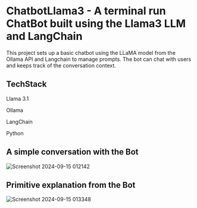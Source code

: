 # ChatbotLlama3 - A terminal run ChatBot built using the Llama3 LLM and LangChain
This project sets up a basic chatbot using the LLaMA model from the Ollama API and Langchain to manage prompts. The bot can chat with users and keeps track of the conversation context.

## **TechStack**

Llama 3.1

Ollama

LangChain

Python


## **A simple conversation with the Bot**
![Screenshot 2024-09-15 012142](https://github.com/user-attachments/assets/a4a28706-f0f9-445d-abd5-0bcdfd877531)


## **Primitive explanation from the Bot**
![Screenshot 2024-09-15 013348](https://github.com/user-attachments/assets/f8d4aaa4-da19-4734-859c-8e638016566a)
